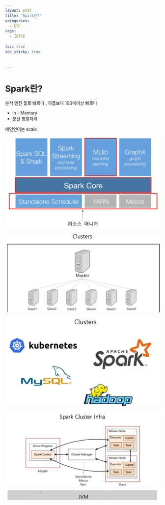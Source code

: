```yaml
---
layout: post
title: "Spark란?"
categories:
  - ETC
tags:
  - [ETC]

toc: true
toc_sticky: true


---
```


# Spark란?



분석 엔진 툴로 빠르다 , 하둡보다 100배이상 빠르다

- in - Memory 
- 분산 병렬처리

메인언어는 scala



![image-20220708115219514](https://raw.githubusercontent.com/Cloudblack/Forpicture/image/img/image-20220708115219514.png)



![image-20220708115243283](https://raw.githubusercontent.com/Cloudblack/Forpicture/image/img/image-20220708115243283.png)



![image-20220708115258289](https://raw.githubusercontent.com/Cloudblack/Forpicture/image/img/image-20220708115258289.png)



![image-20220708115438015](https://raw.githubusercontent.com/Cloudblack/Forpicture/image/img/image-20220708115438015.png)









